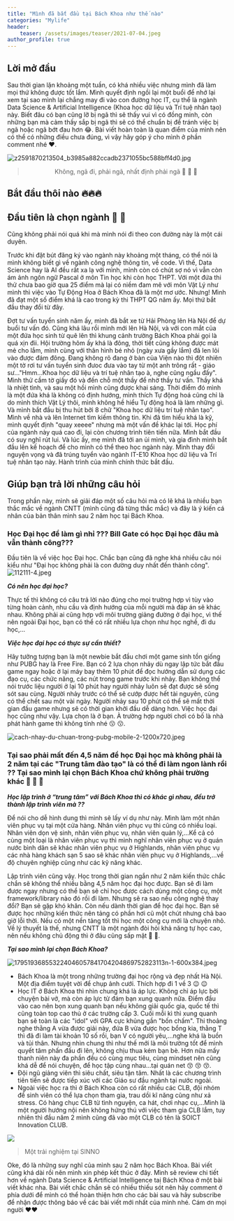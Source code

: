 ```yaml
---
title: "Mình đã bắt đầu tại Bách Khoa như thế nào"
categories: "Mylife"
header:
    teaser: /assets/images/teaser/2021-07-04.jpeg
author_profile: true
---
```


## Lời mở đầu

Sau thời gian lặn khoảng một tuần, có khá nhiều việc nhưng mình đã làm mọi thứ không được tốt lắm. Mình quyết định ngồi lại một buổi để nhớ lại xem tại sao mình lại chẳng may đi vào con đường học IT, cụ thể là ngành Data Science & Artificial Intelligence (Khoa học dữ liệu và Trí tuệ nhân tạo) này. Biết đâu có bạn cũng lỡ bị ngã thì sẽ thấy vui vì có đồng minh, còn những bạn mà cảm thấy sắp bị ngã thì sẽ có thể chuẩn bị để tránh việc bị ngã hoặc ngã bớt đau hơn 😂. Bài viết hoàn toàn là quan điểm của mình nên có thể có những điều chưa đúng, vì vậy hãy góp ý cho mình ở phần comment nhé ❤️.

![z2591870213504_b3985a882ccadb2371055bc588bff4d0.jpg](https://cdn.hashnode.com/res/hashnode/image/upload/v1625342819011/cHPpG_qlw.jpeg)

> <p align='center'> Không, ngã đi, phải ngã, nhất định phải ngã 💁 💁 💁 </p>

## Bắt đầu thôi nào 🔥🔥🔥

## Đầu tiên là chọn ngành 🥰 🥰

Cũng không phải nói quá khi mà mình nói đi theo con đường này là một cái duyên.

Trước khi đặt bút đăng ký vào ngành này khoảng một tháng, có thể nói là mình không biết gì về ngành công nghệ thông tin, về code. Vì thế, Data Science hay là AI đều rất xa lạ với mình, mình còn có chút sợ nó vì vẫn còn ám ảnh ngôn ngữ Pascal ở môn Tin học khi còn học THPT. Với một đứa thi thử chưa bao giờ qua 25 điểm mà lại có niềm đam mê với môn Vật Lý như mình thì việc vào Tự Động Hoa ở Bách Khoa đã là một mơ ước. Nhưng! Mình đã đạt một số điểm khá là cao trong kỳ thi THPT QG năm ấy. Mọi thứ bắt đầu thay đổi từ đây.

Đợt tư vấn tuyển sinh năm ấy, mình đã bắt xe từ Hải Phòng lên Hà Nội để dự buổi tư vấn đó. Cũng khá lâu rồi mình mới lên Hà Nội, và với con mắt của một đứa học sinh từ quê lên thì khung cảnh trường Bách Khoa phải gọi là quá xịn đii. Hội trường hôm ấy khá là đông, thời tiết cũng không được mát mẻ cho lắm, mình cùng với thân hình bé nhỏ (ngày xưa gầy lắm) đã len lỏi vào được đám đông. Đang không rõ đang ở bàn của Viện nào thì đột nhiên một tờ rơi tư vấn tuyển sinh đưoc đưa vào tay từ một anh trông rất - giáo sư..."Hmm...Khoa học dữ liệu và trí tuệ nhân tạo à, nghe cũng ngầu đấy". Mình thử cầm tờ giấy đó và đến chỗ một thầy để nhờ thầy tư vấn. Thầy khá là nhiệt tình, và sau một hồi mình cũng được khai sáng. Thời điểm đó mình là một đứa khá là không có định hướng, mình thích Tự động hoá cũng chỉ là do mình thích Vật Lý thôi, mình không hề hiểu Tự động hoá là làm những gì. Và mình bắt đầu bị thu hút bởi 8 chữ "Khoa học dữ liệu trí tuệ nhân tạo". Mình về nhà và lên Internet tìm kiếm thông tin. Khi đã tìm hiểu khá là kỹ, mình quyết định "quay xeeee" nhưng mà một vấn đề khác lại tới. Học phí của ngành này quá cao đi, lại còn chương trình tiên tiến nữa. Mình bắt đầu có suy nghĩ rút lui. Và lúc ấy, mẹ mình đã tới an ủi mình, và gia đình mình bắt đầu lên kế hoạch để cho mình có thể theo học ngành này. Mình thay đổi nguyện vọng và đã trúng tuyển vào ngành IT-E10 Khoa học dữ liệu và Trí tuệ nhân tạo này. Hành trình của mình chính thức bắt đầu.

## Giúp bạn trả lời những câu hỏi

Trong phần này, mình sẽ giải đáp một số câu hỏi mà có lẽ khá là nhiều bạn thắc mắc về ngành CNTT (mình cũng đã từng thắc mắc) và đây là ý kiến cá nhân của bản thân mình sau 2 năm học tại Bách Khoa.

### Học Đại học để làm gì nhỉ ??? Bill Gate có học Đại học đâu mà vẫn thành công???

Đầu tiên là về việc học Đại học. Chắc bạn cũng đã nghe khá nhiều câu nói kiểu như "Đại học không phải là con đường duy nhất đến thành công".
![112111-4.jpeg](https://cdn.hashnode.com/res/hashnode/image/upload/v1625346255100/Q4TBTvVW3.jpeg)

_**Có nên học đại học?**_

Thực tế thì không có câu trả lời nào đúng cho mọi trường hợp vì tùy vào từng hoàn cảnh, nhu cầu và định hướng của mỗi người mà đáp án sẽ khác nhau. Không phải ai cũng hợp với môi trường giảng đường ở đại học, vì thế nên ngoài Đại học, bạn có thể có rất nhiều lựa chọn như học nghề, đi du học,...

_**Việc học đại học có thực sự cần thiết?**_

Hãy tưởng tượng bạn là một newbie bắt đầu chơi một game sinh tồn giống như PUBG hay là Free Fire. Bạn có 2 lựa chọn nhảy dù ngay lập tức bắt đầu game ngay hoặc ở lại máy bay thêm 10 phút để đọc hướng dẫn sử dụng các đạo cụ, các chức năng, các nút trong game trước khi nhảy. Bạn không thể nói trước liệu người ở lại 10 phút hay người nhảy luôn sẽ đạt được sẽ sống sót sau cùng. Người nhảy trước có thể sẽ cướp được hết tài nguyên, cũng có thể chết sau một vài ngày. Người nhảy sau 10 phút có thể sẽ mất thời gian đầu game nhưng sẽ có thời gian khởi đầu dễ dàng hơn. Việc học đại học cũng như vậy. Lựa chọn là ở bạn. À trường hợp người chơi có bố là nhà phát hành game thì không tính nhé 😗 😗.

![cach-nhay-du-chuan-trong-pubg-mobile-2-1200x720.jpeg](https://cdn.hashnode.com/res/hashnode/image/upload/v1625346415014/ttpX8SmQo.jpeg)

### Tại sao phải mất đến 4,5 năm để học Đại học mà không phải là 2 năm tại các "Trung tâm đào tạo" là có thể đi làm ngon lành rồi ?? Tại sao mình lại chọn Bách Khoa chứ không phải trường khác 🥴 🥴 🥴

_**Học lập trình ở “trung tâm” với Bách Khoa thì có khác gì nhau, đều trở thành lập trình viên mà ??**_

Để nói cho dễ hình dung thì mình sẽ lấy ví dụ như này. Mình làm một nhân viên phục vụ tại một cửa hàng. Nhân viên phục vụ thì cũng có nhiều loại. Nhân viên dọn vệ sinh, nhân viên phục vụ, nhân viên quản lý,...Kể cả có cùng một loại là nhân viên phục vụ thì mình nghĩ nhân viên phục vụ ở quán nước bình dân sẽ khác nhân viên phục vụ ở Highlands, nhân viên phục vụ các nhà hàng khách sạn 5 sao sẽ khác nhân viên phục vụ ở Highlands,...về độ chuyên nghiệp cũng như các kỹ năng khác.

Lập trình viên cũng vậy. Học trong thời gian ngắn như 2 năm kiến thức chắc chắn sẽ không thể nhiều bằng 4,5 năm học đại học được. Bạn sẽ đi làm được ngay nhưng có thể bạn sẽ chỉ học được cách dùng một công cụ, một framework/library nào đó rồi đi làm. Nhưng sẽ ra sao nếu công nghệ thay đổi? Bạn sẽ gặp khó khăn. Còn nếu dành thời gian để học đại học. Bạn sẽ được học những kiến thức nên tảng có phần hơi cũ một chút nhưng chả bao giờ lỗi thời. Nếu có một nền tảng tốt thì học một công cụ mới là chuyện nhỏ. Về lý thuyết là thế, nhưng CNTT là một ngành đòi hỏi khả năng tự học cao, nên nếu không chủ động thì ở đâu cũng sấp mặt 💪 💪.

_**Tại sao mình lại chọn Bách Khoa?**_

![179519368553224046057841704204869752823113n-1-600x384.jpeg](https://cdn.hashnode.com/res/hashnode/image/upload/v1625346849409/wkOsLSMSM.jpeg)

- Bách Khoa là một trong những trường đại học rộng và đẹp nhất Hà Nội. Một địa điểm tuyệt vời để chụp ảnh cưới. Thích hợp đi 1 về 3 😉 😉
- Học IT ở Bách Khoa thì nhìn chung khá là áp lực. Không chỉ áp lực bởi chuyện bài vở, mà còn áp lực từ đám bạn xung quanh nữa. Điểm đầu vào cao nên bọn xung quanh bạn nếu không giải quốc gia, quốc tế thì cũng toàn top cao thủ ở các trường cấp 3. Cuối mỗi kì thì xung quanh bạn sẽ toàn là các "idol" với GPA cực khủng gần "bốn chấm". Thi thoảng nghe thằng A vừa được giải này, đứa B vừa được học bổng kia, thằng T thì đã đi làm tài khoản 10 số rồi, bạn V có người yêu,...nghe khá là buồn và tủi thân. Nhưng nhìn chung thì như thế mới là môi trường tốt để mình quyết tâm phấn đấu đi lên, không chịu thua kém bạn bè. Hơn nữa mấy thanh niên này đa phần đều có cùng mục tiêu, cùng mindset nên cũng khá dễ để nói chuyện, để học tập cùng nhau...tại quán net 😚 😚 😚.
- Đội ngũ giảng viên thì siêu chất, siêu tận tâm. Nhất là các chương trình tiên tiến sẽ được tiếp xúc với các Giáo sư đầu ngành tại nước ngoài.
- Ngoài việc học ra thì ở Bách Khoa còn có rất nhiều các CLB, đội nhóm để sinh viên có thể lựa chọn tham gia, trau dồi kĩ năng cũng như xả stress. Có hàng chục CLB từ tình nguyện, ca hát, chơi nhạc cụ,...Mình là một người hướng nội nên không hứng thú với việc tham gia CLB lắm, tuy nhiên thì đầu năm 2 mình cũng đã vào một CLB có tên là SOICT Innovation CLUB.

![ ](https://cdn.hashnode.com/res/hashnode/image/upload/v1625380801119/BPRzGujG_.jpeg)

> Một trải nghiệm tại SINNO

Oke, đó là những suy nghĩ của mình sau 2 năm học Bách Khoa. Bài viết cũng khá dài rồi nên mình xin phép kết thúc ở đây. Mình sẽ review chi tiết hơn về ngành Data Science & Artificial Intelligence taị Bách Khoa ở một bài viết khác nha. Bài viết chắc chắn sẽ có nhiều thiếu sót nên hãy comment ở phía dưới để mình có thể hoàn thiện hơn cho các bài sau và hãy subscribe để nhận được thông báo về các bài viết mới nhất của mình nhé. Cám ơn mọi người ❤️❤️
